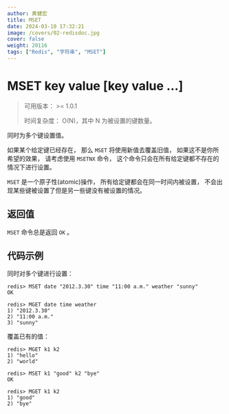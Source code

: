 ```yaml
---
author: 黄健宏
title: MSET
date: 2024-03-10 17:32:21
image: /covers/02-redisdoc.jpg
cover: false
weight: 20116
tags: ["Redis", "字符串", "MSET"]
---
```


# MSET key value [key value …]

> 可用版本： >= 1.0.1
> 
> 时间复杂度： O(N)，其中 N 为被设置的键数量。

同时为多个键设置值。

如果某个给定键已经存在， 那么 `MSET` 将使用新值去覆盖旧值， 如果这不是你所希望的效果， 请考虑使用 `MSETNX` 命令， 这个命令只会在所有给定键都不存在的情况下进行设置。

`MSET` 是一个原子性(atomic)操作， 所有给定键都会在同一时间内被设置， 不会出现某些键被设置了但是另一些键没有被设置的情况。

## 返回值

`MSET` 命令总是返回 `OK` 。

## 代码示例

同时对多个键进行设置：

```shell
redis> MSET date "2012.3.30" time "11:00 a.m." weather "sunny"
OK

redis> MGET date time weather
1) "2012.3.30"
2) "11:00 a.m."
3) "sunny"
```

覆盖已有的值：

```shell
redis> MGET k1 k2
1) "hello"
2) "world"

redis> MSET k1 "good" k2 "bye"
OK

redis> MGET k1 k2
1) "good"
2) "bye"
```